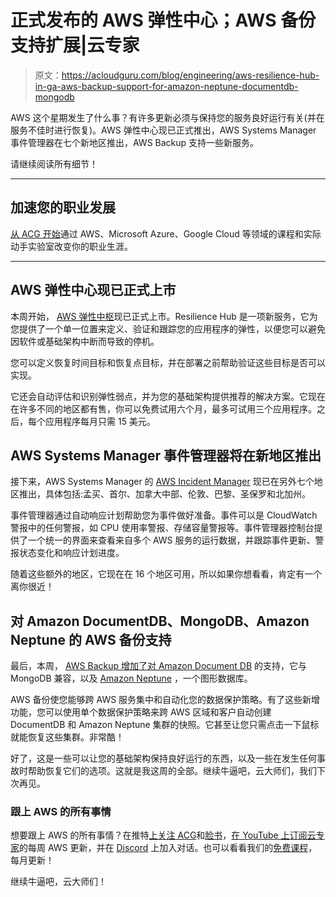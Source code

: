 # 正式发布的 AWS 弹性中心；AWS 备份支持扩展|云专家

> 原文：<https://acloudguru.com/blog/engineering/aws-resilience-hub-in-ga-aws-backup-support-for-amazon-neptune-documentdb-mongodb>

AWS 这个星期发生了什么事？有许多更新必须与保持您的服务良好运行有关(并在服务不佳时进行恢复)。AWS 弹性中心现已正式推出，AWS Systems Manager 事件管理器在七个新地区推出，AWS Backup 支持一些新服务。

请继续阅读所有细节！

* * *

## 加速您的职业发展

[从 ACG 开始](https://acloudguru.com/pricing)通过 AWS、Microsoft Azure、Google Cloud 等领域的课程和实际动手实验室改变你的职业生涯。

* * *

## AWS 弹性中心现已正式上市

本周开始， [AWS 弹性中枢](https://aws.amazon.com/about-aws/whats-new/2021/11/aws-resilience-hub-general-availability/)现已正式上市。Resilience Hub 是一项新服务，它为您提供了一个单一位置来定义、验证和跟踪您的应用程序的弹性，以便您可以避免因软件或基础架构中断而导致的停机。

您可以定义恢复时间目标和恢复点目标，并在部署之前帮助验证这些目标是否可以实现。

它还会自动评估和识别弹性弱点，并为您的基础架构提供推荐的解决方案。它现在在许多不同的地区都有售，你可以免费试用六个月，最多可试用三个应用程序。之后，每个应用程序每月只需 15 美元。

## AWS Systems Manager 事件管理器将在新地区推出

接下来，AWS Systems Manager 的 [AWS Incident Manager](https://aws.amazon.com/about-aws/whats-new/2021/11/aws-systems-manager-incident-manager-7-regions/) 现已在另外七个地区推出，具体包括:孟买、首尔、加拿大中部、伦敦、巴黎、圣保罗和北加州。

事件管理器通过自动响应计划帮助您为事件做好准备。事件可以是 CloudWatch 警报中的任何警报，如 CPU 使用率警报、存储容量警报等。事件管理器控制台提供了一个统一的界面来查看来自多个 AWS 服务的运行数据，并跟踪事件更新、警报状态变化和响应计划进度。

随着这些额外的地区，它现在在 16 个地区可用，所以如果你想看看，肯定有一个离你很近！

## 对 Amazon DocumentDB、MongoDB、Amazon Neptune 的 AWS 备份支持

最后，本周， [AWS Backup 增加了对 Amazon Document DB](https://aws.amazon.com/about-aws/whats-new/2021/11/aws-backup-amazon-documentdb-mongodb-compatibility/) 的支持，它与 MongoDB 兼容，以及 [Amazon Neptune](https://aws.amazon.com/about-aws/whats-new/2021/11/aws-backup-amazon-neptune/) ，一个图形数据库。

AWS 备份使您能够跨 AWS 服务集中和自动化您的数据保护策略。有了这些新增功能，您可以使用单个数据保护策略来跨 AWS 区域和客户自动创建 DocumentDB 和 Amazon Neptune 集群的快照。它甚至让您只需点击一下鼠标就能恢复这些集群。非常酷！

好了，这是一些可以让您的基础架构保持良好运行的东西，以及一些在发生任何事故时帮助恢复它们的选项。这就是我这周的全部。继续牛逼吧，云大师们，我们下次再见。

### 跟上 AWS 的所有事情

想要跟上 AWS 的所有事情？在推特[上关注 ACG](https://twitter.com/acloudguru)和[脸书](https://www.facebook.com/acloudguru)，[在 YouTube 上订阅云专家](https://www.youtube.com/c/AcloudGuru/?sub_confirmation=1)的每周 AWS 更新，并在 [Discord](http://discord.gg/acloudguru) 上加入对话。也可以看看我们的[免费课程](https://acloudguru.com/blog/news/whats-free-at-acg)，每月更新！

继续牛逼吧，云大师们！